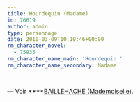 ```yaml
---
title: Hourdequin (Madame)
id: 76619
author: admin
type: personnage
date: 2010-03-09T10:10:46+00:00
rm_character_novel:
  - 75935
rm_character_name_main: 'Hourdequin '
rm_character_name_secondary: Madame

---
```

— Voir ****<a href="#/personnage/BAILLEHACHE-mademoiselle/" target="_self">BAILLEHACHE (Mademoiselle)</a>.